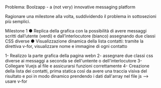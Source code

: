 Problema: Boolzapp - a (not very) innovative messaging platform

Ragionare una milestone alla volta, suddividendo il problema in sottosezioni più semplici.

Milestone 1
●	Replica della grafica con la possibilità di avere messaggi scritti dall’utente (verdi) e dall’interlocutore (bianco) assegnando due classi CSS diverse
●	Visualizzazione dinamica della lista contatti: tramite la direttiva v-for, visualizzare nome e immagine di ogni contatto


1- Realizzo la parte grafica della pagina webn
2- assegnare due classi css diverse ai messaggi a seconda se dell'untente o dell'interlocutore
3- Collegare Vuejs al file e assicurarsi funzioni correttamente
4- Creazione della lista dei contatti, prima statica così da avere una traccia visiva del risultato e poi in modo dinamico prendendo i dati dall'array nel file js --> usare v-for
